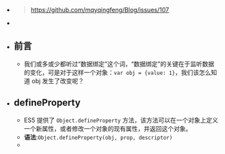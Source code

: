 - > https://github.com/mqyqingfeng/Blog/issues/107
-
- ## 前言
	- 我们或多或少都听过“数据绑定”这个词，“数据绑定”的关键在于监听数据的变化，可是对于这样一个对象：`var obj = {value: 1}`，我们该怎么知道 obj 发生了改变呢？
- ## defineProperty
	- ES5 提供了 `Object.defineProperty` 方法，该方法可以在一个对象上定义一个新属性，或者修改一个对象的现有属性，并返回这个对象。
	- **语法**:`Object.defineProperty(obj, prop, descriptor)`
	-